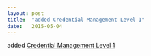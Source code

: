 ```yaml
---
layout: post
title:  "added Credential Management Level 1"
date:   2015-05-04
---
```


added [Credential Management Level 1](http://www.w3.org/TR/credential-management-1)

